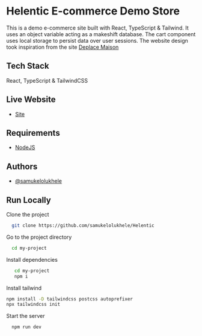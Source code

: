 # Helentic E-commerce Demo Store

This is a demo e-commerce site built with React, TypeScript & Tailwind. It uses an object variable acting as a makeshift database. The cart component uses local storage to persist data over user sessions. The website design took inspiration from the site [Deplace Maison](https://web.archive.org/web/20220125034711/https://www.deplacemaison.com/)

## Tech Stack

React, TypeScript & TailwindCSS

## Live Website

- [Site](https://helentic.vercel.app/)

## Requirements

- [NodeJS](https://nodejs.org/en/download/)

## Authors

- [@samukelolukhele](https://www.github.com/samukelolukhele)

## Run Locally

Clone the project

```bash
  git clone https://github.com/samukelolukhele/Helentic
```

Go to the project directory

```bash
  cd my-project
```

Install dependencies

```bash
   cd my-project
   npm i
```

Install tailwind

```bash
npm install -D tailwindcss postcss autoprefixer
npx tailwindcss init
```

Start the server

```bash
  npm run dev
```
